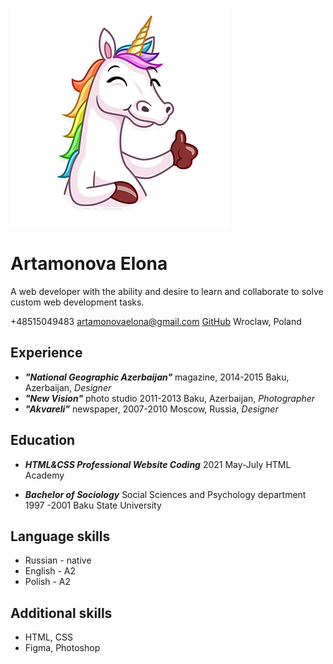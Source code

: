 ![Мое фото](/edenrozec.png)

# Artamonova Elona
A web developer with the ability and desire to learn and collaborate to solve custom web development tasks.

+48515049483
artamonovaelona@gmail.com
[GitHub](https://github.com/Ntaan/)
Wroclaw, Poland

## Experience
* _**"National Geographic Azerbaijan"**_ magazine, 2014-2015 Baku, Azerbaijan, _Designer_
* _**"New Vision"**_ photo studio 2011-2013 Baku, Azerbaijan, _Photographer_
* _**"Akvareli"**_ newspaper, 2007-2010 Moscow, Russia, _Designer_

## Education
* _**HTML&CSS Professional Website Coding**_
2021 May-July
HTML Academy

* _**Bachelor of Sociology**_
Social Sciences and Psychology department
1997 -2001
Baku State University

## Language skills
* Russian - native
* English - A2
* Polish - A2

## Additional skills
* HTML, CSS
* Figma, Photoshop
